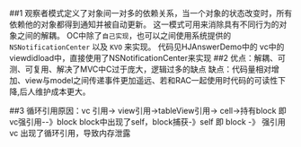 ##1
    观察者模式定义了对象间一对多的依赖关系，当一个对象的状态改变时，所有依赖他的对象都得到通知并被自动更新。
    这一模式可用来消除具有不同行为的对象之间的解耦。
    OC中除了`自己实现`，也可以之间使用系统提供的`NSNotificationCenter` 以及 `KVO` 来实现。 
    代码见HJAnswerDemo中的 vc中的viewdidload中，直接使用了NSNotificationCenter来实现
##2
    优点：解耦、可测、可复用、解决了MVC中C过于庞大，逻辑过多的缺点
    缺点：代码量相对增加、view与model之间传递事件更加遥远、若和RAC一起使用时代码的可读性下降,后人维护成本更大。

##3
    循环引用原因：vc 引用-> view引用->tableView引用-> cell->持有block   即vc强引用--》block
                block中出现了self，block捕获-》self    即 block -》 强引用 vc
                出现了循环引用，导致内存泄露